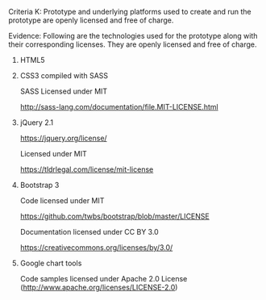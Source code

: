 Criteria K:
Prototype and underlying platforms used to create and run the prototype are openly licensed and free of charge.

Evidence:
Following are the technologies used for the prototype along with their corresponding licenses.  They are openly licensed and free of charge. 

1.  HTML5


2.  CSS3 compiled with SASS

    SASS Licensed under MIT

    http://sass-lang.com/documentation/file.MIT-LICENSE.html


3.  jQuery 2.1

    https://jquery.org/license/

    Licensed under MIT

    https://tldrlegal.com/license/mit-license


4.  Bootstrap 3

    Code licensed under MIT

    https://github.com/twbs/bootstrap/blob/master/LICENSE

    Documentation licensed under CC BY 3.0

    https://creativecommons.org/licenses/by/3.0/

    

5.  Google chart tools  

    Code samples licensed under Apache 2.0 License (http://www.apache.org/licenses/LICENSE-2.0) 

